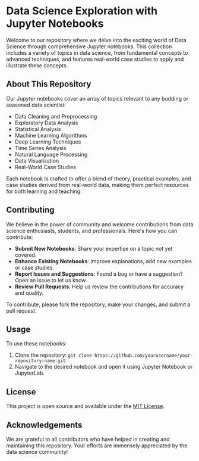 # Data Science Exploration with Jupyter Notebooks

Welcome to our repository where we delve into the exciting world of Data Science through comprehensive Jupyter notebooks. This collection includes a variety of topics in data science, from fundamental concepts to advanced techniques, and features real-world case studies to apply and illustrate these concepts.

## About This Repository

Our Jupyter notebooks cover an array of topics relevant to any budding or seasoned data scientist:
- Data Cleaning and Preprocessing
- Exploratory Data Analysis
- Statistical Analysis
- Machine Learning Algorithms
- Deep Learning Techniques
- Time Series Analysis
- Natural Language Processing
- Data Visualization
- Real-World Case Studies

Each notebook is crafted to offer a blend of theory, practical examples, and case studies derived from real-world data, making them perfect resources for both learning and teaching.

## Contributing

We believe in the power of community and welcome contributions from data science enthusiasts, students, and professionals. Here's how you can contribute:
- **Submit New Notebooks**: Share your expertise on a topic not yet covered.
- **Enhance Existing Notebooks**: Improve explanations, add new examples or case studies.
- **Report Issues and Suggestions**: Found a bug or have a suggestion? Open an issue to let us know.
- **Review Pull Requests**: Help us review the contributions for accuracy and quality.

To contribute, please fork the repository, make your changes, and submit a pull request.

## Usage

To use these notebooks:
1. Clone the repository: `git clone https://github.com/yourusername/your-repository-name.git`
2. Navigate to the desired notebook and open it using Jupyter Notebook or JupyterLab.


## License

This project is open source and available under the [MIT License](LICENSE).

## Acknowledgements

We are grateful to all contributors who have helped in creating and maintaining this repository. Your efforts are immensely appreciated by the data science community!
